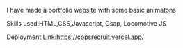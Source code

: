 I have made a portfolio website with some basic animatons

Skills used:HTML,CSS,Javascript, Gsap, Locomotive JS

Deployment Link:https://copsrecruit.vercel.app/
